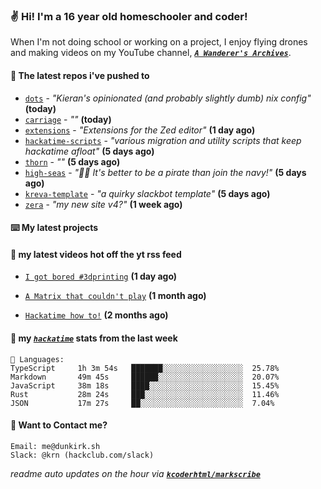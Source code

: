 ### ✌️ Hi! I'm a 16 year old homeschooler and coder!

When I'm not doing school or working on a project, I enjoy flying drones and making videos on my YouTube channel, [**_`A Wanderer's Archives`_**](https://youtube.com/@wanderer.archives).

#### 👷 The latest repos i've pushed to

- [`dots`](https://github.com/taciturnaxolotl/dots) - _"Kieran's opinionated (and probably slightly dumb) nix config"_ **(today)**
- [`carriage`](https://github.com/taciturnaxolotl/carriage) - _""_ **(today)**
- [`extensions`](https://github.com/zed-industries/extensions) - _"Extensions for the Zed editor"_ **(1 day ago)**
- [`hackatime-scripts`](https://github.com/taciturnaxolotl/hackatime-scripts) - _"various migration and utility scripts that keep hackatime afloat"_ **(5 days ago)**
- [`thorn`](https://github.com/taciturnaxolotl/thorn) - _""_ **(5 days ago)**
- [`high-seas`](https://github.com/hackclub/high-seas) - _"🏴‍☠️ It's better to be a pirate than join the navy!"_ **(5 days ago)**
- [`kreva-template`](https://github.com/taciturnaxolotl/kreva-template) - _"a quirky slackbot template"_ **(5 days ago)**
- [`zera`](https://github.com/taciturnaxolotl/zera) - _"my new site v4?"_ **(1 week ago)**

#### ⌨️ My latest projects


#### 🍿 my latest videos hot off the yt rss feed

- [`I got bored #3dprinting`](https://www.youtube.com/watch?v=59f5n1NeItE) **(1 day ago)**

- [`A Matrix that couldn't play`](https://www.youtube.com/watch?v=NodwjZF7uZw) **(1 month ago)**

- [`Hackatime how to!`](https://www.youtube.com/watch?v=eKoD9yyr1To) **(2 months ago)**



#### 📡 my [_`hackatime`_](https://waka.hackclub.com) stats from the last week

```text
💾 Languages:
TypeScript     1h 3m 54s   ███████░░░░░░░░░░░░░░░░░░  25.78%
Markdown       49m 45s     ██████░░░░░░░░░░░░░░░░░░░  20.07%
JavaScript     38m 18s     ████░░░░░░░░░░░░░░░░░░░░░  15.45%
Rust           28m 24s     ███░░░░░░░░░░░░░░░░░░░░░░  11.46%
JSON           17m 27s     ██░░░░░░░░░░░░░░░░░░░░░░░  7.04%
```

#### 📮 Want to Contact me?

```text
Email: me@dunkirk.sh
Slack: @krn (hackclub.com/slack)
```

_readme auto updates on the hour via [**`kcoderhtml/markscribe`**](https://github.com/kcoderhtml/markscribe)_
